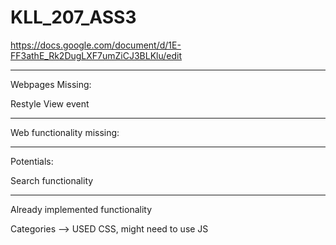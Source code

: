 # KLL_207_ASS3


https://docs.google.com/document/d/1E-FF3athE_Rk2DugLXF7umZiCJ3BLKlu/edit


-----
Webpages Missing:

Restyle View event 

-----
Web functionality missing:

-----
Potentials:


Search functionality

-----
Already implemented functionality

Categories --> USED CSS, might need to use JS
